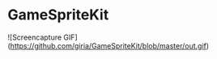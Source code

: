 # GameSpriteKit

![Screencapture GIF]  (https://github.com/giria/GameSpriteKit/blob/master/out.gif)
